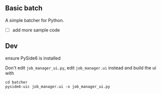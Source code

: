 ## Basic batch
A simple batcher for Python.

- [ ] add more sample code

## Dev
ensure PySide6 is installed

Don't edit `job_manager_ui.py`, edit `job_manager.ui` instead and build the ui with 
```batch
cd batcher
pyside6-uic job_manager.ui -o job_manager_ui.py
```

